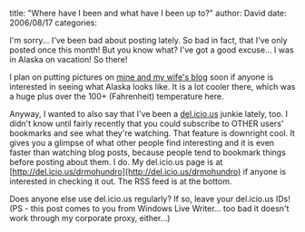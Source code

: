 
title: "Where have I been and what have I been up to?"
author: David
date: 2006/08/17
categories: 

I'm sorry... I've been bad about posting lately. So bad in fact, that I've only posted once this month! But you know what? I've got a good excuse... I was in Alaska on vacation! So there! 

I plan on putting pictures on [mine and my wife's blog](http://www.mohundro.com/) soon if anyone is interested in seeing what Alaska looks like. It is a lot cooler there, which was a huge plus over the 100+ (Fahrenheit) temperature here. 

Anyway, I wanted to also say that I've been a [del.icio.us](http://del.icio.us) junkie lately, too. I didn't know until fairly recently that you could subscribe to OTHER users' bookmarks and see what they're watching. That feature is downright cool. It gives you a glimpse of what other people find interesting and it is even faster than watching blog posts, because people tend to bookmark things before posting about them. I do. My del.icio.us page is at [http://del.icio.us/drmohundro](http://del.icio.us/drmohundro) if anyone is interested in checking it out. The RSS feed is at the bottom. 

Does anyone else use del.icio.us regularly? If so, leave your del.icio.us IDs! 
(PS - this post comes to you from Windows Live Writer... too bad it doesn't work through my corporate proxy, either...)


